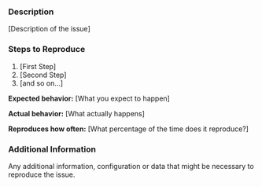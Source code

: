<!--

Have you read IRCLogParser Code of Conduct? By filing an Issue, you are expected to comply with it, including treating everyone with respect: https://github.com/prasadtalasila/IRCLogParser/blob/master/CODE_OF_CONDUCT.md-->

### Description

[Description of the issue]

### Steps to Reproduce

1. [First Step]
2. [Second Step]
3. [and so on...]

**Expected behavior:** [What you expect to happen]

**Actual behavior:** [What actually happens]

**Reproduces how often:** [What percentage of the time does it reproduce?]

### Additional Information

Any additional information, configuration or data that might be necessary to reproduce the issue.
